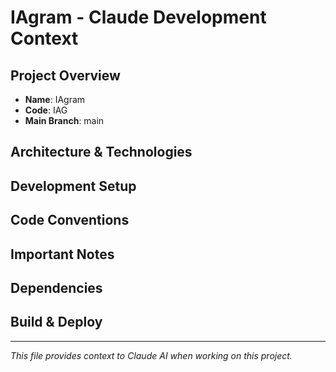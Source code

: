# IAgram - Claude Development Context

## Project Overview
- **Name**: IAgram
- **Code**: IAG
- **Main Branch**: main

## Architecture & Technologies
<!-- Describe the project architecture, main technologies used, frameworks, etc. -->

## Development Setup
<!-- Instructions for setting up the development environment -->

## Code Conventions
<!-- Coding standards, naming conventions, file structure, etc. -->

## Important Notes
<!-- Any specific information Claude should know when working on this project -->

## Dependencies
<!-- List of main dependencies and their purposes -->

## Build & Deploy
<!-- How to build, test, and deploy the project -->

---
*This file provides context to Claude AI when working on this project.*
